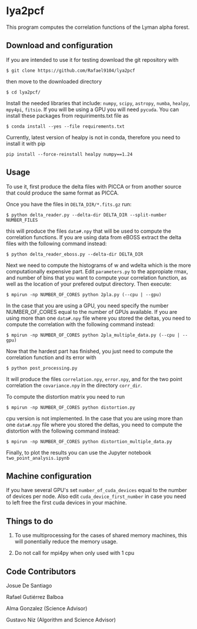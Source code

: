 # lya2pcf
This program computes the correlation functions of the Lyman alpha forest.

## Download and configuration

If you are intended to use it for testing download the git repository with
```
$ git clone https://github.com/Rafael9104/lya2pcf
```
then move to the downloaded directory 
```
$ cd lya2pcf/
```

Install the needed libraries that include: `numpy`, `scipy`, `astropy`, `numba`, `healpy`, `mpy4pi`, `fitsio`. If you will be using a GPU you will
need `pycuda`. You can install these packages from requiriments.txt file as
```
$ conda install --yes --file requirements.txt
```
Currently, latest version of healpy is not in conda, therefore you need to install it with pip
```
pip install --force-reinstall healpy numpy==1.24
```
 
## Usage

To use it, first produce the delta files with PICCA or from another source that could produce the same format as PICCA.

Once you have the files in `DELTA_DIR/*.fits.gz` run:
```
$ python delta_reader.py --delta-dir DELTA_DIR --split-number NUMBER_FILES
```
this will produce the files `data#.npy` that will be used to compute the correlation functions. If you are using data from eBOSS extract the delta files with the following command instead:
```
$ python delta_reader_eboss.py --delta-dir DELTA_DIR
```

Next we need to compute the histograms of w and wdelta which is the more computationally expensive part. Edit `parameters.py`
to the appropiate rmax, and number of bins that you want to compute your correlation function, as well as the location of
your prefered output directory. Then execute:
```
$ mpirun -np NUMBER_OF_CORES python 2pla.py (--cpu | --gpu)
```
In the case that you are using a GPU, you need specify the number NUMBER_OF_CORES equal to the number of GPUs available.
If you are using more than one `data#.npy` file where you stored the deltas, you need to compute the correlation with the following command instead:
```
$ mpirun -np NUMBER_OF_CORES python 2pla_multiple_data.py (--cpu | --gpu)
```

Now that the hardest part has finished, you just need to compute the correlation function and its error with
```
$ python post_processing.py
```
It will produce the files `correlation.npy`, `error.npy`, and for the two point correlation the `covariance.npy` in the directory
`corr_dir`.

To compute the distortion matrix you need to run
```
$ mpirun -np NUMBER_OF_CORES python distortion.py
```
cpu version is not implemented. In the case that you are using more than one `data#.npy` file where you stored the deltas, you need to compute the distortion with the following command instead:

```
$ mpirun -np NUMBER_OF_CORES python distortion_multiple_data.py
```

Finally, to plot the results you can use the Jupyter notebook `two_point_analysis.ipynb`



## Machine configuration

If you have several GPU's set `number_of_cuda_devices` equal to the number of devices per node. Also edit `cuda_device_first_number`
in case you need to left free the first cuda devices in your machine.


## Things to do

1. To use multiprocessing for the cases of shared memory machines, this will ponentially reduce the memory usage.

3. Do not call for mpi4py when only used with 1 cpu

## Code Contributors

Josue De Santiago

Rafael Gutiérrez Balboa

Alma Gonzalez (Science Advisor)

Gustavo Niz (Algorithm and Science Advisor)
